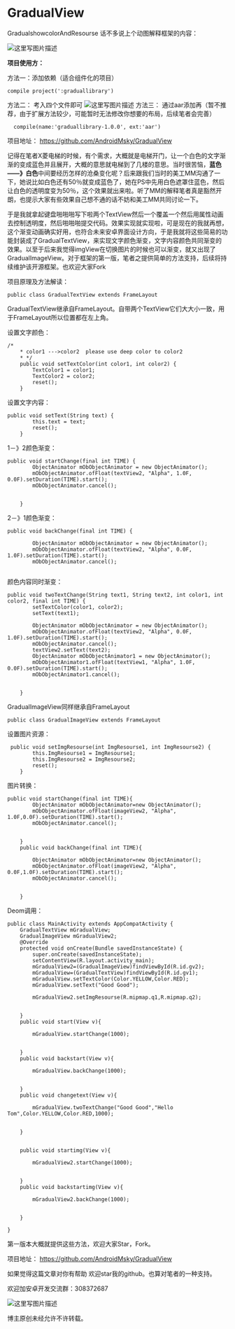 # GradualView
GradualshowcolorAndResourse
话不多说上个动图解释框架的内容：

![这里写图片描述](http://img.blog.csdn.net/20161028104317219)



**项目使用方：**

方法一：添加依赖（适合组件化的项目）

```
compile project(':graduallibrary')
```
方法二：
考入四个文件即可
![这里写图片描述](http://img.blog.csdn.net/20161028105909000)
方法三：
通过aar添加再（暂不推荐，由于扩展方法较少，可能暂时无法修改你想要的布局，后续笔者会完善）

```
  compile(name:'graduallibrary-1.0.0', ext:'aar')
```



项目地址：
https://github.com/AndroidMsky/GradualView

记得在笔者X菱电梯的时候，有个需求，大概就是电梯开门，让一个白色的文字渐渐的变成蓝色并且展开，大概的意思就电梯到了几楼的意思。当时很苦恼，**蓝色——》白色**中间要经历怎样的沧桑变化呢？后来跟我们当时的美工MM沟通了一下，她说比如白色还有50％就变成蓝色了，她在PS中先用白色遮罩住蓝色，然后让白色的透明度变为50％，这个效果就出来啦。听了MM的解释笔者真是豁然开朗，也提示大家有些效果自己想不通的话不妨和美工MM共同讨论一下。

于是我就拿起键盘啪啪啪写下啦两个TextView然后一个覆盖一个然后用属性动画去控制透明度，然后啪啪啪提交代码。效果实现就实现啦，可是现在的我就再想，这个渐变动画确实好用，也符合未来安卓界面设计方向，于是我就将这些简易的功能封装成了GradualTextView，来实现文字颜色渐变，文字内容颜色共同渐变的效果。以至于后来我觉得imgView在切换图片的时候也可以渐变，就又出现了GradualImageView。对于框架的第一版，笔者之提供简单的方法支持，后续将持续维护该开源框架。也欢迎大家Fork



项目原理及方法解读：

```
public class GradualTextView extends FrameLayout
```
GradualTextView继承自FrameLayout。自带两个TextView它们大大小一致，用于FrameLayout所以位置都在左上角。


设置文字颜色：

```
/*
    * color1 --->color2  please use deep color to color2
    * */
    public void setTextColor(int color1, int color2) {
        TextColor1 = color1;
        TextColor2 = color2;
        reset();
    }
```

设置文字内容：

```
public void setText(String text) {
        this.text = text;
        reset();
    }
```

1－》2颜色渐变：

```
public void startChange(final int TIME) {
        ObjectAnimator mObObjectAnimator = new ObjectAnimator();
        mObObjectAnimator.ofFloat(textView2, "Alpha", 1.0F, 0.0F).setDuration(TIME).start();
        mObObjectAnimator.cancel();


    }
```

2－》1颜色渐变：

```
public void backChange(final int TIME) {

        ObjectAnimator mObObjectAnimator = new ObjectAnimator();
        mObObjectAnimator.ofFloat(textView2, "Alpha", 0.0F, 1.0F).setDuration(TIME).start();
        mObObjectAnimator.cancel();


```

颜色内容同时渐变：

```
public void twoTextChange(String text1, String text2, int color1, int color2, final int TIME) {
        setTextColor(color1, color2);
        setText(text1);

        ObjectAnimator mObObjectAnimator = new ObjectAnimator();
        mObObjectAnimator.ofFloat(textView2, "Alpha", 0.0F, 1.0F).setDuration(TIME).start();
        mObObjectAnimator.cancel();
        textView2.setText(text2);
        ObjectAnimator mObObjectAnimator1 = new ObjectAnimator();
        mObObjectAnimator1.ofFloat(textView1, "Alpha", 1.0F, 0.0F).setDuration(TIME).start();
        mObObjectAnimator1.cancel();


    }
```

GradualImageView同样继承自FrameLayout

```
public class GradualImageView extends FrameLayout
```

设置图片资源：

```
 public void setImgResourse(int ImgResourse1, int ImgResourse2) {
        this.ImgResourse1 = ImgResourse1;
        this.ImgResourse2 = ImgResourse2;
        reset();
    }
```

图片转换：

```
public void startChange(final int TIME){
        ObjectAnimator mObObjectAnimator=new ObjectAnimator();
        mObObjectAnimator.ofFloat(imageView2, "Alpha", 1.0F,0.0F).setDuration(TIME).start();
        mObObjectAnimator.cancel();


    }
    public void backChange(final int TIME){

        ObjectAnimator mObObjectAnimator=new ObjectAnimator();
        mObObjectAnimator.ofFloat(imageView2, "Alpha", 0.0F,1.0F).setDuration(TIME).start();
        mObObjectAnimator.cancel();


    }
```

Deom调用：

```
public class MainActivity extends AppCompatActivity {
    GradualTextView mGradualView;
    GradualImageView mGradualView2;
    @Override
    protected void onCreate(Bundle savedInstanceState) {
        super.onCreate(savedInstanceState);
        setContentView(R.layout.activity_main);
        mGradualView2=(GradualImageView)findViewById(R.id.gv2);
        mGradualView=(GradualTextView)findViewById(R.id.gv1);
        mGradualView.setTextColor(Color.YELLOW,Color.RED);
        mGradualView.setText("Good Good");

        mGradualView2.setImgResourse(R.mipmap.q1,R.mipmap.q2);


    }
    public void start(View v){

        mGradualView.startChange(1000);


    }
    public void backstart(View v){

        mGradualView.backChange(1000);


    }
    public void changetext(View v){

        mGradualView.twoTextChange("Good Good","Hello Tom",Color.YELLOW,Color.RED,1000);


    }


    public void startimg(View v){

        mGradualView2.startChange(1000);


    }
    public void backstartimg(View v){

        mGradualView2.backChange(1000);


    }

}
```

第一版本大概就提供这些方法，欢迎大家Star，Fork。

项目地址：
https://github.com/AndroidMsky/GradualView


如果觉得这篇文章对你有帮助 欢迎star我的github。也算对笔者的一种支持。

欢迎加安卓开发交流群：308372687



![这里写图片描述](http://img.blog.csdn.net/20161028111556438)





博主原创未经允许不许转载。
